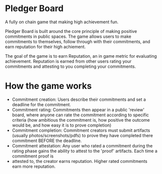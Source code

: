 # Pledger Board
A fully on chain game that making high achievement fun.

Pledger Board is built around the core principle of making positive commitments in public spaces. 
The game allows users to make commitments to themselves, follow through with their commitments, and earn 
reputation for their high achiement.

The goal of the game is to earn Reputation, an in game metric for evaluating achievement. Reputation is earned from other users rating your commitments
and attesting to you completing your commitments.

# How the game works
* Commitment creation: Users describe their commitments and set a deadline for the commitment.
* Commitment rating: Commitments then appear in a public 'review' board, where anyone can rate the commitment according
 to specific criteria (how ambitious the commitment is, how positive the outcome would be, and how easy it is to prove completion)
* Commitment completion: Commitment creators must submit artifacts (usually photos/screenshots/pdfs) to prove they have completed there commitment BEFORE the deadline.
* Commitment attestation: Any user who rated a commitment during the rating phase gains the ability to attest to the 'proof' artifacts. Each time a commitment proof is 
* attested to, the creator earns reputation. Higher rated commitments earn more reputation.
